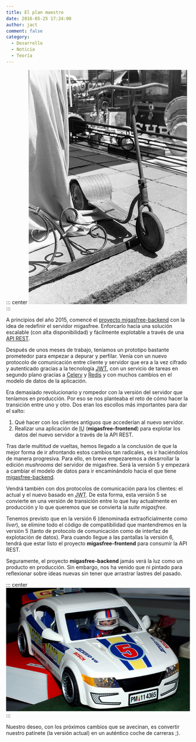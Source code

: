 ```yaml
---
title: El plan maestro
date: 2016-05-25 17:24:00
author: jact
comment: false
category:
  - Desarrollo
  - Noticia
  - Teoría
---
```


::: center
![migasfree actual](/img/patinete.jpg 'migasfree actual')
:::

A principios del año 2015, comencé el [proyecto migasfree-backend](/blog/2015/2015-04-10-nullius-in-verba) con la idea de redefinir el servidor migasfree. Enforcarlo hacia una solución escalable (con alta disponibilidad) y fácilmente explotable a través de una [API REST](http://www.restapitutorial.com/).

Después de unos meses de trabajo, teníamos un prototipo bastante prometedor para empezar a depurar y perfilar. Venía con un nuevo protocolo de comunicación entre cliente y servidor que era a la vez cifrado y autenticado gracias a la tecnología [<acronym title="JSON Web Tokens">JWT</acronym>](https://jwt.io/), con un servicio de tareas en segundo plano gracias a [Celery](http://www.celeryproject.org/) y [Redis](http://redis.io/) y con muchos cambios en el modelo de datos de la aplicación.

Era demasiado revolucionario y rompedor con la versión del servidor que teníamos en producción. Por eso se nos planteaba el reto de cómo hacer la transición entre uno y otro. Dos eran los escollos más importantes para dar el salto:

1. Qué hacer con los clientes antiguos que accederían al nuevo servidor.
2. Realizar una aplicación de <acronym title="Interfaz de Usuario">IU</acronym> (**migasfree-frontend**) para explotar los datos del nuevo servidor a través de la API REST.

Tras darle multitud de vueltas, hemos llegado a la conclusión de que la mejor forma de ir afrontando estos cambios tan radicales, es ir haciéndolos de manera progresiva. Para ello, en breve empezaremos a desarrollar la edición _mushrooms_ del servidor de migasfree. Será la versión 5 y empezará a cambiar el modelo de datos para ir encaminándolo hacia el que tiene [migasfree-backend](https://github.com/migasfree/migasfree-backend).

Vendrá también con dos protocolos de comunicación para los clientes: el actual y el nuevo basado en <acronym title="JSON Web Tokens">JWT</acronym>. De esta forma, esta versión 5 se convierte en una versión de transición entre lo que hay actualmente en producción y lo que queremos que se convierta la _suite migasfree_.

Tenemos previsto que en la versión 6 (denominada extraoficialmente como _liver_), se elimine todo el código de compatibilidad que mantendremos en la versión 5 (tanto de protocolo de comunicación como de interfaz de explotación de datos). Para cuando llegue a las pantallas la versión 6, tendrá que estar listo el proyecto **migasfree-frontend** para consumir la API REST.

Seguramente, el proyecto **migasfree-backend** jamás verá la luz como un producto en producción. Sin embargo, nos ha venido que ni pintado para reflexionar sobre ideas nuevas sin tener que arrastrar lastres del pasado.

::: center
![el migasfree que viene](/img/race_car.jpg 'el migasfree que viene')
:::

Nuestro deseo, con los próximos cambios que se avecinan, es convertir nuestro patinete (la versión actual) en un auténtico coche de carreras ;).
